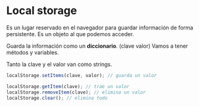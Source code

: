 # Local storage

Es un lugar reservado en el navegador para guardar información de forma persistente.
Es un objeto al que podemos acceder.

Guarda la información como un **diccionario**. (clave valor)
Vamos a tener métodos y variables.

Tanto la clave y el valor van como strings.

```js
localStorage.setItems(clave, valor); // guarda un valor

localStorage.getItem(clave); // trae un valor
localStorage.removeItem(clave); // elimina un valor
localStorage.clear(); // elimina todo
```
